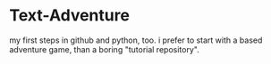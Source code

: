 # Text-Adventure
my first steps in github and python, too. i prefer to start with a based adventure game, than a boring "tutorial repository".
